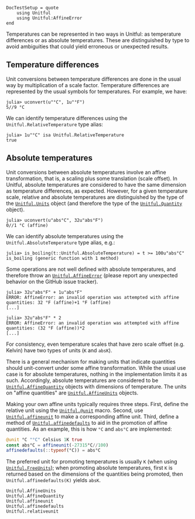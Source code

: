 ```@meta
DocTestSetup = quote
    using Unitful
    using Unitful:AffineError
end
```

Temperatures can be represented in two ways in Unitful: as temperature differences or
as absolute temperatures. These are distinguished by type to avoid ambiguities that could
yield erroneous or unexpected results.

## Temperature differences

Unit conversions between temperature differences are done in the usual way by multiplication
of a scale factor. Temperature differences are represented by the usual symbols for
temperatures. For example, we have:

```jldoctest
julia> uconvert(u"°C", 1u"°F")
5//9 °C
```

We can identify temperature differences using the `Unitful.RelativeTemperature` type alias:

```jldoctest
julia> 1u"°C" isa Unitful.RelativeTemperature
true
```

## Absolute temperatures

Unit conversions between absolute temperatures involve an affine transformation, that is,
a scaling plus some translation (scale offset). In Unitful, absolute temperatures are
considered to have the same dimension as temperature differences, as expected. However,
for a given temperature scale, relative and absolute temperatures are distinguished by the
type of the [`Unitful.Units`](@ref) object (and therefore the type of the
[`Unitful.Quantity`](@ref) object).

```jldoctest
julia> uconvert(u"abs°C", 32u"abs°F")
0//1 °C (affine)
```

We can identify absolute temperatures using the `Unitful.AbsoluteTemperature` type alias, e.g.:

```jldoctest
julia> is_boiling(t::Unitful.AbsoluteTemperature) = t >= 100u"abs°C"
is_boiling (generic function with 1 method)
```

Some operations are not well defined with absolute temperatures, and therefore throw an
[`Unitful.AffineError`](@ref) (please report any unexpected behavior on the GitHub issue
tracker).

```jldoctest
julia> 32u"abs°F" + 1u"abs°F"
ERROR: AffineError: an invalid operation was attempted with affine quantities: 32 °F (affine)+1 °F (affine)
[...]
```

```jldoctest
julia> 32u"abs°F" * 2
ERROR: AffineError: an invalid operation was attempted with affine quantities: (32 °F (affine))*2
[...]
```

For consistency, even temperature scales that have zero scale offset (e.g. Kelvin) have two
types of units (`K` and `absK`).

There is a general mechanism for making units that indicate quantities should unit-convert
under some affine transformation. While the usual use case is for absolute temperatures,
nothing in the implementation limits it as such. Accordingly, absolute temperatures are
considered to be [`Unitful.AffineQuantity`](@ref) objects with dimensions of temperature.
The units on "affine quantities" are [`Unitful.AffineUnits`](@ref) objects.

Making your own affine units typically requires three steps. First, define the relative unit
using the [`Unitful.@unit`](@ref) macro. Second, use [`Unitful.affineunit`](@ref) to make a
corresponding affine unit. Third, define a method of [`Unitful.affinedefaults`](@ref) to
aid in the promotion of affine quantities. As an example, this is how `°C` and `abs°C` are
implemented:

```jl
@unit °C "°C" Celsius 1K true
const abs°C = affineunit(-27315°C//100)
affinedefaults(::typeof(°C)) = abs°C
```

The preferred unit for promoting temperatures is usually `K` (when using
[`Unitful.FreeUnits`](@ref)); when promoting absolute temperatures, first `K` is returned
based on the dimensions of the quantities being promoted, then
`Unitful.affinedefaults(K)` yields `absK`.

```@docs
Unitful.AffineUnits
Unitful.AffineQuantity
Unitful.affineunit
Unitful.affinedefaults
Unitful.relativeunit
```
